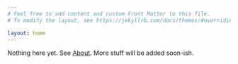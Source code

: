 ```yaml
---
# Feel free to add content and custom Front Matter to this file.
# To modify the layout, see https://jekyllrb.com/docs/themes/#overriding-theme-defaults

layout: home
---
```


Nothing here yet. See [About](./about.md). More stuff will be added soon-ish.
